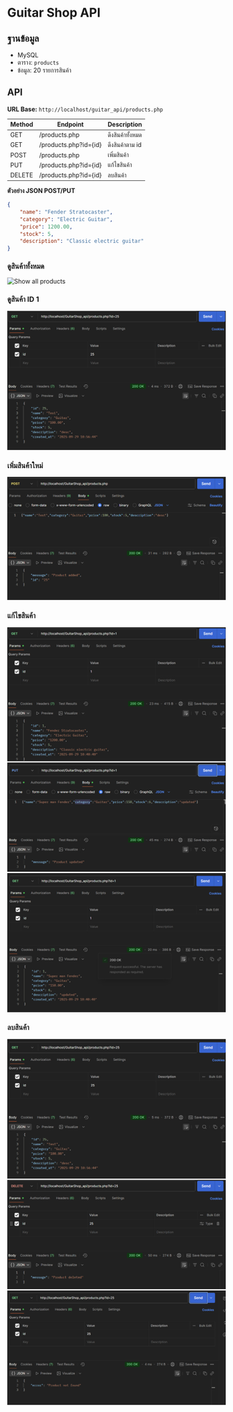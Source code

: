 # Guitar Shop API

## ฐานข้อมูล
- MySQL
- ตาราง: `products`  
- ข้อมูล: 20 รายการสินค้า

## API
**URL Base:** `http://localhost/guitar_api/products.php`

| Method | Endpoint | Description |
|--------|----------|-------------|
| GET    | /products.php | ดึงสินค้าทั้งหมด |
| GET    | /products.php?id={id} | ดึงสินค้าตาม id |
| POST   | /products.php | เพิ่มสินค้า |
| PUT    | /products.php?id={id} | แก้ไขสินค้า |
| DELETE | /products.php?id={id} | ลบสินค้า |

**ตัวอย่าง JSON POST/PUT**
```json
{
    "name": "Fender Stratocaster",
    "category": "Electric Guitar",
    "price": 1200.00,
    "stock": 5,
    "description": "Classic electric guitar"
}

```
### ดูสินค้าทั้งหมด
![Show all products](/images/product.png)

### ดูสินค้า ID 1
![Show product by ID](/images/Show%20product%20by%20ID.png)

### เพิ่มสินค้าใหม่
![Add new Product](/images/Add%20new%20Product.png)

### แก้ไขสินค้า
![Before update](/images/Before%20update.png)  
![After update](/images/Update%20Produce.png)  
![Update Product](/images/After%20update.png)

### ลบสินค้า
![Before delete](/images/before%20delete.png)  
![After delete](/images/Delete%20product.png)  
![Delete product](/images/After%20delete.png)
